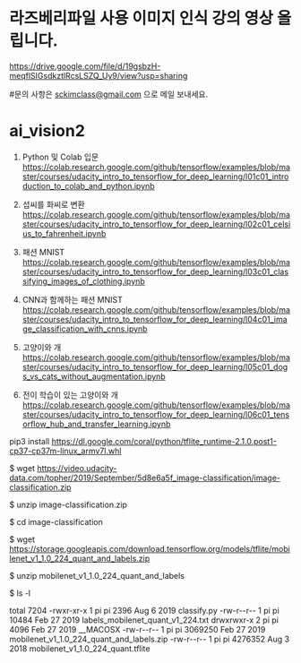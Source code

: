# 라즈베리파일 사용 이미지 인식 강의 영상 올립니다.
https://drive.google.com/file/d/19gsbzH-meqflSIGsdkztlRcsLSZQ_Uy9/view?usp=sharing

#문의 사항은 sckimclass@gmail.com 으로 메일 보내세요.

# ai_vision2

1. Python 및 Colab 입문
https://colab.research.google.com/github/tensorflow/examples/blob/master/courses/udacity_intro_to_tensorflow_for_deep_learning/l01c01_introduction_to_colab_and_python.ipynb

2. 섭씨를 화씨로 변환
https://colab.research.google.com/github/tensorflow/examples/blob/master/courses/udacity_intro_to_tensorflow_for_deep_learning/l02c01_celsius_to_fahrenheit.ipynb

3. 패션 MNIST
https://colab.research.google.com/github/tensorflow/examples/blob/master/courses/udacity_intro_to_tensorflow_for_deep_learning/l03c01_classifying_images_of_clothing.ipynb

4. CNN과 함께하는 패션 MNIST
https://colab.research.google.com/github/tensorflow/examples/blob/master/courses/udacity_intro_to_tensorflow_for_deep_learning/l04c01_image_classification_with_cnns.ipynb

5. 고양이와 개
https://colab.research.google.com/github/tensorflow/examples/blob/master/courses/udacity_intro_to_tensorflow_for_deep_learning/l05c01_dogs_vs_cats_without_augmentation.ipynb

6. 전이 학습이 있는 고양이와 개
https://colab.research.google.com/github/tensorflow/examples/blob/master/courses/udacity_intro_to_tensorflow_for_deep_learning/l06c01_tensorflow_hub_and_transfer_learning.ipynb


pip3 install https://dl.google.com/coral/python/tflite_runtime-2.1.0.post1-cp37-cp37m-linux_armv7l.whl


$ wget https://video.udacity-data.com/topher/2019/September/5d8e6a5f_image-classification/image-classification.zip

$ unzip image-classification.zip

$ cd image-classification

$ wget https://storage.googleapis.com/download.tensorflow.org/models/tflite/mobilenet_v1_1.0_224_quant_and_labels.zip

$ unzip mobilenet_v1_1.0_224_quant_and_labels

$ ls -l

total 7204
-rwxr-xr-x 1 pi pi    2396 Aug  6  2019 classify.py
-rw-r--r-- 1 pi pi   10484 Feb 27  2019 labels_mobilenet_quant_v1_224.txt
drwxrwxr-x 2 pi pi    4096 Feb 27  2019 __MACOSX
-rw-r--r-- 1 pi pi 3069250 Feb 27  2019 mobilenet_v1_1.0_224_quant_and_labels.zip
-rw-r--r-- 1 pi pi 4276352 Aug  3  2018 mobilenet_v1_1.0_224_quant.tflite
